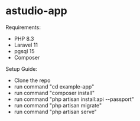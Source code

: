 # astudio-app

Requirements:

- PHP 8.3
- Laravel 11
- pgsql 15
- Composer


Setup Guide:
- Clone the repo
- run command "cd example-app"
- run command "composer install"
- run command "php artisan install:api --passport"
- run command "php artisan migrate"
- run command "php artisan serve"